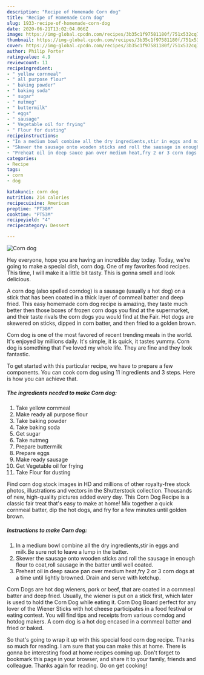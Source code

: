```yaml
---
description: "Recipe of Homemade Corn dog"
title: "Recipe of Homemade Corn dog"
slug: 1933-recipe-of-homemade-corn-dog
date: 2020-06-21T13:02:04.066Z
image: https://img-global.cpcdn.com/recipes/3b35c1f97581180f/751x532cq70/corn-dog-recipe-main-photo.jpg
thumbnail: https://img-global.cpcdn.com/recipes/3b35c1f97581180f/751x532cq70/corn-dog-recipe-main-photo.jpg
cover: https://img-global.cpcdn.com/recipes/3b35c1f97581180f/751x532cq70/corn-dog-recipe-main-photo.jpg
author: Philip Porter
ratingvalue: 4.9
reviewcount: 11
recipeingredient:
- " yellow cornmeal"
- " all purpose flour"
- " baking powder"
- " baking soda"
- " sugar"
- " nutmeg"
- " buttermilk"
- " eggs"
- " sausage"
- " Vegetable oil for frying"
- " Flour for dusting"
recipeinstructions:
- "In a medium bowl combine all the dry ingredients,stir in eggs and milk.Be sure not to leave a lump in the batter."
- "Skewer the sausage onto wooden sticks and roll the sausage in enough flour to coat,roll sausage in the batter until well coated."
- "Preheat oil in deep sauce pan over medium heat,fry 2 or 3 corn dogs at a time until lightly browned. Drain and serve with ketchup."
categories:
- Recipe
tags:
- corn
- dog

katakunci: corn dog 
nutrition: 214 calories
recipecuisine: American
preptime: "PT38M"
cooktime: "PT53M"
recipeyield: "4"
recipecategory: Dessert

---
```



![Corn dog](https://img-global.cpcdn.com/recipes/3b35c1f97581180f/751x532cq70/corn-dog-recipe-main-photo.jpg)

Hey everyone, hope you are having an incredible day today. Today, we're going to make a special dish, corn dog. One of my favorites food recipes. This time, I will make it a little bit tasty. This is gonna smell and look delicious.

A corn dog (also spelled corndog) is a sausage (usually a hot dog) on a stick that has been coated in a thick layer of cornmeal batter and deep fried. This easy homemade corn dog recipe is amazing, they taste much better then those boxes of frozen corn dogs you find at the supermarket, and their taste rivals the corn dogs you would find at the Fair. Hot dogs are skewered on sticks, dipped in corn batter, and then fried to a golden brown.

Corn dog is one of the most favored of recent trending meals in the world. It's enjoyed by millions daily. It's simple, it is quick, it tastes yummy. Corn dog is something that I've loved my whole life. They are fine and they look fantastic.


To get started with this particular recipe, we have to prepare a few components. You can cook corn dog using 11 ingredients and 3 steps. Here is how you can achieve that.

<!--inarticleads1-->

##### The ingredients needed to make Corn dog:

1. Take  yellow cornmeal
1. Make ready  all purpose flour
1. Take  baking powder
1. Take  baking soda
1. Get  sugar
1. Take  nutmeg
1. Prepare  buttermilk
1. Prepare  eggs
1. Make ready  sausage
1. Get  Vegetable oil for frying
1. Take  Flour for dusting


Find corn dog stock images in HD and millions of other royalty-free stock photos, illustrations and vectors in the Shutterstock collection. Thousands of new, high-quality pictures added every day. This Corn Dog Recipe is a classic fair treat that&#39;s easy to make at home! Mix together a quick cornmeal batter, dip the hot dogs, and fry for a few minutes until golden brown. 

<!--inarticleads2-->

##### Instructions to make Corn dog:

1. In a medium bowl combine all the dry ingredients,stir in eggs and milk.Be sure not to leave a lump in the batter.
1. Skewer the sausage onto wooden sticks and roll the sausage in enough flour to coat,roll sausage in the batter until well coated.
1. Preheat oil in deep sauce pan over medium heat,fry 2 or 3 corn dogs at a time until lightly browned. Drain and serve with ketchup.


Corn Dogs are hot dog wieners, pork or beef, that are coated in a cornmeal batter and deep fried. Usually, the wiener is put on a stick first, which later is used to hold the Corn Dog while eating it. Corn Dog Board perfect for any lover of the Wiener Sticks with hot cheese participates in a food festival or eating contest. You will find tips and receipts from various corndog and hotdog makers. A corn dog is a hot dog encased in a cornmeal batter and fried or baked. 

So that's going to wrap it up with this special food corn dog recipe. Thanks so much for reading. I am sure that you can make this at home. There is gonna be interesting food at home recipes coming up. Don't forget to bookmark this page in your browser, and share it to your family, friends and colleague. Thanks again for reading. Go on get cooking!
